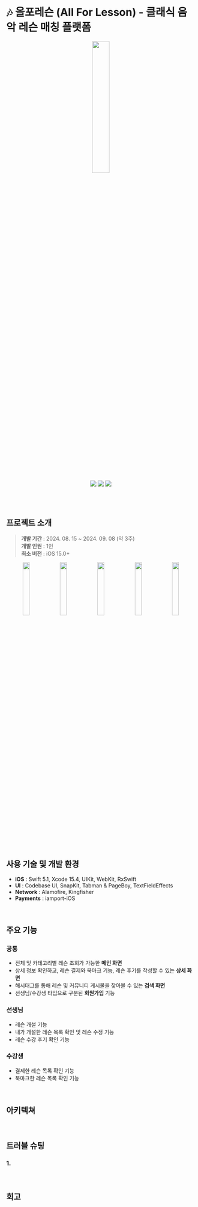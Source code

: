 # 🎶 올포레슨 (All For Lesson) - 클래식 음악 레슨 매칭 플랫폼

<div align="center">
  <img width="30%" src="https://github.com/user-attachments/assets/325b9fc9-fbf3-446b-94b4-70993b3af496" />
  <br />
  <img src="https://img.shields.io/badge/Swift-v5.1-F05138?logo=swift" />
  <img src="https://img.shields.io/badge/Xcode-v15.4-147EFB?logo=Xcode" />
  <img src="https://img.shields.io/badge/iOS-15.0+-000000?logo=apple" />  
</div>

<br /><br />

## 프로젝트 소개
> **개발 기간** : 2024. 08. 15 ~ 2024. 09. 08 (약 3주)<br />
> **개발 인원** : 1인<br />
> **최소 버전** : iOS 15.0+<br />

<div align="center">
  <img width="19%" src="https://github.com/user-attachments/assets/ea25efac-4679-4692-a105-33bb7d65e027" />
  <img width="19%" src="https://github.com/user-attachments/assets/26c72e9b-c95b-4257-8ff1-bfccbdfe4bfb" />
  <img width="19%" src="https://github.com/user-attachments/assets/0af30259-aeab-46ab-9b14-9b7323727075" />
  <img width="19%" src="https://github.com/user-attachments/assets/fbf30d34-e1d7-4deb-97ff-e5dc2274520a" />
  <img width="19%" src="https://github.com/user-attachments/assets/70051c3d-a36c-49f7-80da-94d38d3a43fc" />
</div>

<br />

## 사용 기술 및 개발 환경
- **iOS** : Swift 5.1, Xcode 15.4, UIKit, WebKit, RxSwift
- **UI** : Codebase UI, SnapKit, Tabman & PageBoy, TextFieldEffects
- **Network** : Alamofire, Kingfisher
- **Payments** : iamport-iOS

<br />

## 주요 기능
### 공통
- 전체 및 카테고리별 레슨 조회가 가능한 **메인 화면**
- 상세 정보 확인하고, 레슨 결제와 북마크 기능, 레슨 후기를 작성할 수 있는 **상세 화면**
- 해시태그를 통해 레슨 및 커뮤니티 게시물을 찾아볼 수 있는 **검색 화면**
- 선생님/수강생 타입으로 구분된 **회원가입** 기능

### 선생님
- 레슨 개설 기능
- 내가 개설한 레슨 목록 확인 및 레슨 수정 기능
- 레슨 수강 후기 확인 기능

### 수강생
- 결제한 레슨 목록 확인 기능
- 북마크한 레슨 목록 확인 기능

<br />

## 아키텍쳐

<br />

## 트러블 슈팅
### 1.

<br />

## 회고

<br />
